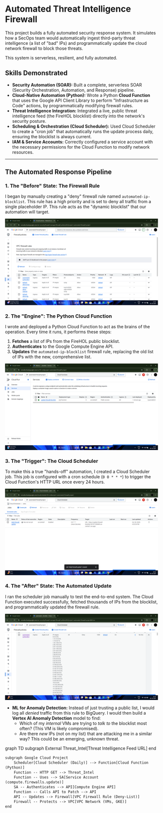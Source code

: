 # Automated Threat Intelligence Firewall

This project builds a fully automated security response system. It simulates how a SecOps team would automatically ingest third-party threat intelligence (a list of "bad" IPs) and programmatically update the cloud network firewall to block those threats.

This system is serverless, resilient, and fully automated.

## Skills Demonstrated
* **Security Automation (SOAR):** Built a complete, serverless SOAR (Security Orchestration, Automation, and Response) pipeline.
* **Cloud-Native Automation (Python):** Wrote a Python **Cloud Function** that uses the Google API Client Library to perform "Infrastructure as Code" actions, by programmatically modifying firewall rules.
* **Threat Intelligence Integration:** Integrated a live, public threat intelligence feed (the FireHOL blocklist) directly into the network's security posture.
* **Scheduling & Orchestration (Cloud Scheduler):** Used Cloud Scheduler to create a "cron job" that automatically runs the update process daily, ensuring the blocklist is always current.
* **IAM & Service Accounts:** Correctly configured a service account with the necessary permissions for the Cloud Function to modify network resources.

---

## The Automated Response Pipeline

### 1. The "Before" State: The Firewall Rule
I began by manually creating a "deny" firewall rule named `automated-ip-blocklist`. This rule has a high priority and is set to deny all traffic from a single placeholder IP. This rule acts as the "dynamic blocklist" that our automation will target.

![Before picture of the automated-ip-blocklist rule](Screenshot%20(15).png)

### 2. The "Engine": The Python Cloud Function
I wrote and deployed a Python Cloud Function to act as the brains of the operation. Every time it runs, it performs these steps:
1.  **Fetches** a list of IPs from the FireHOL public blocklist.
2.  **Authenticates** to the Google Compute Engine API.
3.  **Updates** the `automated-ip-blocklist` firewall rule, replacing the old list of IPs with the new, comprehensive list.

![Deployed Cloud Function details page](Screenshot%20(26).png)

### 3. The "Trigger": The Cloud Scheduler
To make this a true "hands-off" automation, I created a Cloud Scheduler job. This job is configured with a cron schedule (`0 0 * * *`) to trigger the Cloud Function's HTTP URL once every 24 hours.

![The Cloud Scheduler job showing the daily frequency](Screenshot%20(30).png)

### 4. The "After" State: The Automated Update
I ran the scheduler job manually to test the end-to-end system. The Cloud Function executed successfully, fetched thousands of IPs from the blocklist, and programmatically updated the firewall rule.

![After picture of the firewall rule's details page, now showing thousands of malicious IPs](Screenshot%20(34).png)



* **ML for Anomaly Detection:** Instead of just trusting a public list, I would log all *denied* traffic from this rule to BigQuery. I would then build a **Vertex AI Anomaly Detection** model to find:
    * Which of my *internal* VMs are trying to *talk to* the blocklist most often? (This VM is likely compromised).
    * Are there *new* IPs (not on my list) that are attacking me in a similar way? This could be an emerging, unknown threat.


graph TD
    subgraph External
        Threat_Intel[Threat Intelligence Feed URL]
    end
    
    subgraph Google Cloud Project
        Scheduler[Cloud Scheduler (Daily)] --> Function[Cloud Function (Python)]
        Function -- HTTP GET --> Threat_Intel
        Function -- Uses --> SA[Service Account (compute.firewalls.update)]
        SA -- Authenticates --> API[Compute Engine API]
        Function -- Calls API to Patch --> API
        API -- Updates --> Firewall[VPC Firewall Rule (Deny-List)]
        Firewall -- Protects --> VPC[VPC Network (VMs, GKE)]
    end
